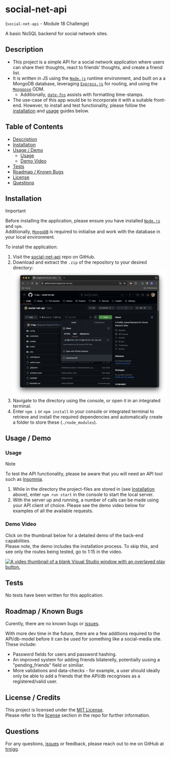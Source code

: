 # social-net-api

(`social-net-api` - Module 18 Challenge)

A basic NoSQL backend for social network sites.

## Description

- This project is a simple API for a social network application where users can share their thoughts, react to friends’ thoughts, and create a friend list.
- It is written in JS using the [`Node.js`](https://nodejs.org/en) runtime environment, and built on a a MongoDB database, leveraging [`Express.js`](https://www.npmjs.com/package/express/v/4.18.2) for routing, and using the [`Mongoose`](https://www.npmjs.com/package/mongoose/v/8.0.3) ODM.
  - Additionally, [`date-fns`](https://www.npmjs.com/package/date-fns/v/3.1.0) assists with formatting time-stamps.
- The use-case of this app would be to incorporate it with a suitable front-end. However, to install and test functionality, please follow the [installation](#installation) and [usage](#usage--demo) guides below.

## Table of Contents

- [Description](#description)
- [Installation](#installation)
- [Usage / Demo](#usage--demo)
  - [Usage](#usage)
  - [Demo Video](#demo-video)
- [Tests](#tests)
- [Roadmap / Known Bugs](#roadmap--known-bugs)
- [License](#license)
- [Questions](#questions)

## Installation

> [!IMPORTANT]
> Before installing the application, please ensure you have installed [`Node.js`](https://nodejs.org/en) and `npm`.  
> Additionally, [`MongoDB`](https://www.mongodb.com/) is required to initialise and work with the database in your local environment.

To install the application:

1. Visit the [social-net-api](https://github.com/trnigg/social-net-api) repo on GitHub.
2. Download and extract the `.zip` of the repository to your desired directory:  
   ![Screenshot showing that clicking the CODE dropdown shows a link to download ZIP](./assets/screenshots/download_ZIP.png)
3. Navigate to the directory using the console, or open it in an integrated terminal.
4. Enter `npm i` or `npm install` in your console or integrated terminal to retrieve and install the required dependencies and automatically create a folder to store these (`./node_modules`).

## Usage / Demo

### Usage

> [!NOTE]
> To test the API functionality, please be aware that you will need an API tool such as [Insomnia](https://insomnia.rest/).

1. While in the directory the project-files are stored in (see [Installation](#installation) above), enter `npm run start` in the console to start the local server.
2. With the server up and running, a number of calls can be made using your API client of choice. Please see the demo video below for examples of all the available requests.

### Demo Video

Click on the thumbnail below for a detailed demo of the back-end capabilities.  
Please note, the demo includes the installation process. To skip this, and see only the routes being tested, go to 1:15 in the video.

[![A video thumbnail of a blank Visual Studio window with an overlayed play button.](./assets/screens.png)](https://drive.google.com/file/d/1u0BxVapz6avvzmo0uQduPBf01c7MI80O/view)

## Tests

No tests have been written for this application.

## Roadmap / Known Bugs

Curently, there are no known bugs or [issues](https://github.com/trnigg/social-net-api/issues).

With more dev time in the future, there are a few additions required to the API/db-model before it can be used for something like a social-media site. These include:

- Password fields for users and password hashing.
- An improved system for adding friends bilaterelly, potentially uusing a "pending_friends" field or similiar.
- More validations and data-checks - for example, a user should ideally only be able to add a friends that the API/db recognises as a registered/valid user.

## License / Credits

This project is licensed under the [MIT License](https://choosealicense.com/licenses/mit).  
Please refer to the [license](./LICENSE) section in the repo for further information.

## Questions

For any questions, [issues](https://github.com/trnigg/social-net-api/issues) or feedback, please reach out to me on GitHub at [trnigg](https://github.com/trnigg/).
